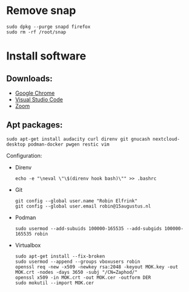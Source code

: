 # Remove snap

```
sudo dpkg --purge snapd firefox
sudo rm -rf /root/snap
```

# Install software

## Downloads:

*  [Google Chrome](https://www.google.com/chrome/)
*  [Visual Studio Code](https://code.visualstudio.com/)
*  [Zoom](https://zoom.us/download?os=linux)

## Apt packages:

```
sudo apt-get install audacity curl direnv git gnucash nextcloud-desktop podman-docker pwgen restic vim
```

Configuration:

*  Direnv

   ```
   echo -e "\neval \"\$(direnv hook bash)\"" >> .bashrc
   ```

*  Git

   ```
   git config --global user.name "Robin Elfrink"
   git config --global user.email robin@15augustus.nl
   ```

*  Podman
  
   ```
   sudo usermod --add-subuids 100000-165535 --add-subgids 100000-165535 robin
   ```

*  Virtualbox

   ```
   sudo apt-get install --fix-broken
   sudo usermod --append --groups vboxusers robin
   openssl req -new -x509 -newkey rsa:2048 -keyout MOK.key -out MOK.crt -nodes -days 3650 -subj "/CN=Zaphod/"
   openssl x509 -in MOK.crt -out MOK.cer -outform DER
   sudo mokutil --import MOK.cer
   ```
